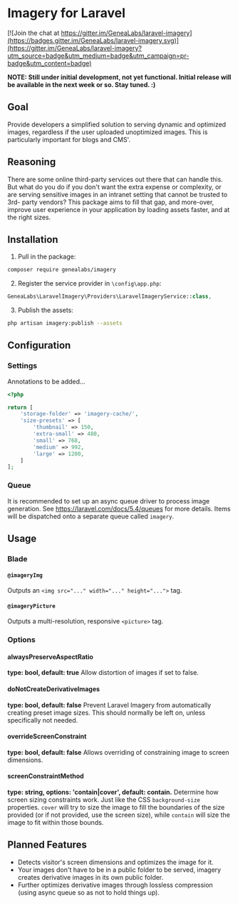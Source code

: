# Imagery for Laravel
[![Join the chat at https://gitter.im/GeneaLabs/laravel-imagery](https://badges.gitter.im/GeneaLabs/laravel-imagery.svg)](https://gitter.im/GeneaLabs/laravel-imagery?utm_source=badge&utm_medium=badge&utm_campaign=pr-badge&utm_content=badge)

**NOTE: Still under initial development, not yet functional. Initial release
 will be available in the next week or so. Stay tuned. :)**

## Goal
Provide developers a simplified solution to serving dynamic and optimized images,
 regardless if the user uploaded unoptimized images. This is particularly
 important for blogs and CMS'.

## Reasoning
There are some online third-party services out there that can handle this. But
 what do you do if you don't want the extra expense or complexity, or are
 serving sensitive images in an intranet setting that cannot be trusted to 3rd-
 party vendors? This package aims to fill that gap, and more-over, improve user
 experience in your application by loading assets faster, and at the right sizes.

## Installation
1. Pull in the package:
  ```sh
  composer require genealabs/imagery
  ```

2. Register the service provider in `\config\app.php`:
  ```php
  GeneaLabs\LaravelImagery\Providers\LaravelImageryService::class,
  ```

3. Publish the assets:
  ```sh
  php artisan imagery:publish --assets
  ```

## Configuration
### Settings
Annotations to be added...
```php
<?php

return [
    'storage-folder' => 'imagery-cache/',
    'size-presets' => [
        'thumbnail' => 150,
        'extra-small' => 480,
        'small' => 768,
        'medium' => 992,
        'large' => 1200,
    ]
];
```

### Queue
It is recommended to set up an async queue driver to process image generation.
 See https://laravel.com/docs/5.4/queues for more details. Items will be
 dispatched onto a separate queue called `imagery`.

## Usage
### Blade
#### `@imageryImg`
Outputs an `<img src="..." width="..." height="...">` tag.

#### `@imageryPicture`
Outputs a multi-resolution, responsive `<picture>` tag.

### Options
#### alwaysPreserveAspectRatio
**type: bool, default: true**
Allow distortion of images if set to false.

#### doNotCreateDerivativeImages
**type: bool, default: false**
Prevent Laravel Imagery from automatically creating preset image sizes. This
 should normally be left on, unless specifically not needed.

#### overrideScreenConstraint
**type: bool, default: false**
Allows overriding of constraining image to screen dimensions.

#### screenConstraintMethod
**type: string, options: 'contain|cover', default: contain.**
Determine how screen sizing constraints work. Just like the CSS `background-size`
 properties. `cover` will try to size the image to fill the boundaries of the size
 provided (or if not provided, use the screen size), while `contain` will size
 the image to fit within those bounds.

## Planned Features
- Detects visitor's screen dimensions and optimizes the image for it.
- Your images don't have to be in a public folder to be served, imagery creates
 derivative images in its own public folder.
- Further optimizes derivative images through lossless compression (using async
 queue so as not to hold things up).
